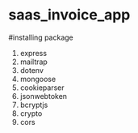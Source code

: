 ﻿# saas_invoice_app
#installing package

1. express
2. mailtrap
3. dotenv
4. mongoose
5. cookieparser
6. jsonwebtoken
7. bcryptjs
8. crypto
9. cors
